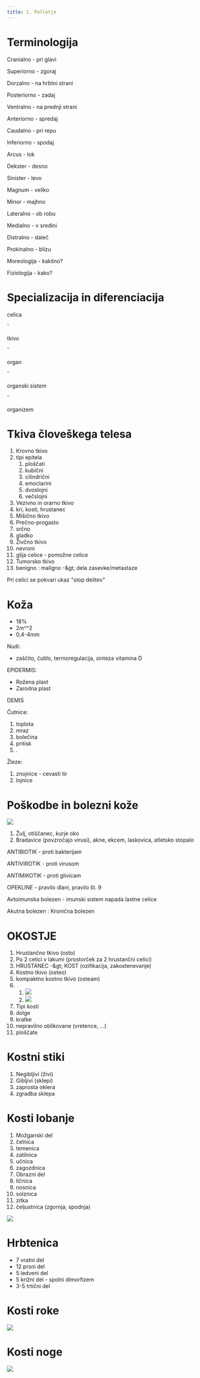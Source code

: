 ```yaml
---
title: 1. Polletje
---
```


# Terminologija

Cranialno - pri glavi

Superiorno - zgoraj

Dorzalno - na hrbtni strani

Posteriorno - zadaj

Ventralno - na prednji strani

Anteriorno - spredaj

Caudalno - pri repu

Inferiorno - spodaj

Arcus - lok

Dekster - desno

Sinister - levo

Magnum - veliko

Minor - majhno

Lateralno - ob robu

Medialno - v sredini

Distralno - daleč

Prokinalno - blizu

Moreologija - kakšno?

Fiziologija - kako?

# Specializacija in diferenciacija

celica

ˇ

tkivo

ˇ

organ

ˇ

organski sistem

ˇ

organizem

# Tkiva človeškega telesa

1. Krovno tkivo
1. tipi epitela
   1. ploščati
   2. kubični
   3. cilindrični
   4. emoclarini
   5. dvoslojni
   6. večslojni
2. Vezivno in orarno tkivo
1. kri, kosti, hrustanec
3. Mišično tkivo
1. Prečno-progasto
2. srčno
3. gladko
4. Živčno tkivo
1. nevroni
2. glija celice - pomožne celice
5. Tumorsko tkivo
1. benigno : maligno -\&gt; dela zasevke/metastaze

Pri celici se pokvari ukaz &quot;stop delitev&quot;

# Koža

- 18%
- 2m^^2
- 0,4-4mm

Nudi:

- zaščito, čutilo, termoregulacija, sinteza vitamina D

EPIDERMIS:

- Rožena plast
- Zarodna plast

DEMIS

Čutnice:

1. toplota
2. mraz
3. bolečina
4. pritisk
5. .

Žleze:

1. znojnice - cevasti tir
2. lojnice

# Poškodbe in bolezni kože

![](https://lh5.googleusercontent.com/Nq3a3qI5-yrqCYj04XKZ48Pn-6FM5mGhhlfGak_732yqquOtIcc3sN18lx24abrz104Z9kzDaAtKPoM3NhNmC-IcTHTUQ69-wFWLYHoW9KmEnB4WKzGoegKJ4JNpmkK1kV77gJtd)

1. Žulj, otiščanec, kurje oko
2. Bradavice (povzročajo virusi), akne, ekcem, laskovica, atletsko stopalo

ANTIBIOTIK - proti bakterijam

ANTIVIROTIK - proti virusom

ANTIMIKOTIK - proti glivicam

OPEKLINE - pravilo dlani, pravilo št. 9

Avtoimunska bolezen - imunski sistem napada lastne celice

Akutna bolezen : Kronična bolezen

# OKOSTJE

1. Hrustančno tkivo (osto)
1. Po 2 celici v lakumi (prostorček za 2 hrustančni celici)
2. HRUSTANEC -\&gt; KOST (ozifikacija, zakostenevanje)
2. Kostno tkivo (osteo)
1. kompaktno kostno tkivo (osteam)
2.
    1. ![](https://lh4.googleusercontent.com/fZsMAludAGU63j8RhShDw1S7G3qB8ocUcQVu0L2Ipo4A9Fb4nr1S6Px3x0gid5DT_74DjlNu2B2_89e1hyyNOfkKYSEb_zsrswnHY2FRnETkrB7ikaJDvh6f_bzS0AKrz96RdN18)
    2. ![](https://lh6.googleusercontent.com/C_hT7UtYYWVG5Lm42u5-uSD9opBPEj1nmteaF2JiWGGeEHpsdmx730QvjQxllVA_HoRpw0LrTNuWHiwR-vwsAjQVIeRTPPUutBkcsICz9IDe2YvyhxGBkH4mNiJ-WlS38VgKg5_H)
3. Tipi kosti
1. dolge
2. kratke
3. nepravilno oblikovane (vretence, ...)
4. ploščate

# Kostni stiki

1. Negibljivi (živi)
2. Gibljivi (sklepi)
1. zaprosta oklera
2. zgradba sklepa

#

# Kosti lobanje

1. Možganski del
1. čelnica
2. temenica
3. zatilnica
4. učnica
5. zagozdnica
2. Obrazni del
1. ličnica
2. nosnica
3. solznica
4. zitka
5. čeljustnica (zgornja, spodnja)

![](https://lh5.googleusercontent.com/_CXTuR5Oo9NvhTH5u3GnApNUJ48Ochw5fFdTx0cxQ0PKJKYPn6tB9zd9esv25Iffc4bD7mTti4Kn2lzJFGAz-7Ln2wYcWYjTkI-cPP3he-7D0mD3nCHvY-mxG2BaLMFxNLS6gj7o)

# Hrbtenica

- 7 vratni del
- 12 prsni del
- 5 ledveni del
- 5 križni del - spolni dimorfizem
- 3-5 trtični del

# Kosti roke

![](https://lh4.googleusercontent.com/Sx5nmZ8WqORG3jma-HaNK65Wu8rUTXQBjgl7z0njQl7RhGDhDoOuJbD2XkvMh-91MBshmXm3275-_-uvuqHt4k6mnjZdmV2iBHm2dKM9RdqoSjjojEARQKmJms06uzwUj7Lco8D2)

# Kosti noge

![](https://lh5.googleusercontent.com/ymlEMoqx5S86ZScG9t6hyIOXARR8lKlf0ByuUh5bimFjXej9Rcd1dmXgsxjwjQ6IC_yrHBG9s81_oMy5ceYiiw8kM7lk1ZGkQ4vozWB98K8AAbNBthsdLs_7qrRa0Rxx8DNRjUrF)
